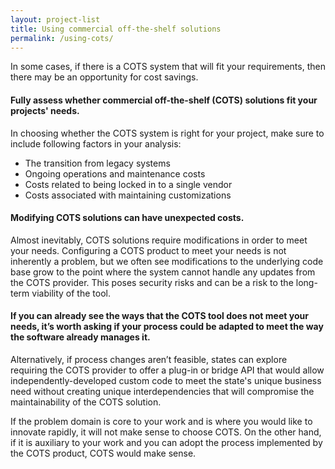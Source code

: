 ```yaml
---
layout: project-list
title: Using commercial off-the-shelf solutions
permalink: /using-cots/
---
```


In some cases, if there is a COTS system that will fit your requirements, then there may be an opportunity for cost savings.

#### Fully assess whether commercial off-the-shelf (COTS) solutions fit your projects' needs.

In choosing whether the COTS system is right for your project, make sure to include following factors in your analysis:

* The transition from legacy systems
* Ongoing operations and maintenance costs
* Costs related to being locked in to a single vendor
* Costs associated with maintaining customizations

#### Modifying COTS solutions can have unexpected costs.

Almost inevitably, COTS solutions require modifications in order to meet your needs. Configuring a COTS product to meet your needs is not inherently a problem, but we often see modifications to the underlying code base grow to the point where the system cannot handle any updates from the COTS provider. This poses security risks and can be a risk to the long-term viability of the tool.

#### If you can already see the ways that the COTS tool does not meet your needs, it’s worth asking if your process could be adapted to meet the way the software already manages it.

Alternatively, if process changes aren’t feasible, states can explore requiring the COTS provider to offer a plug-in or bridge API that would allow independently-developed custom code to meet the state's unique business need without creating unique interdependencies that will compromise the maintainability of the COTS solution.

If the problem domain is core to your work and is where you would like to innovate rapidly, it will not make sense to choose COTS. On the other hand, if it is auxiliary to your work and you can adopt the process implemented by the COTS product, COTS would make sense.
